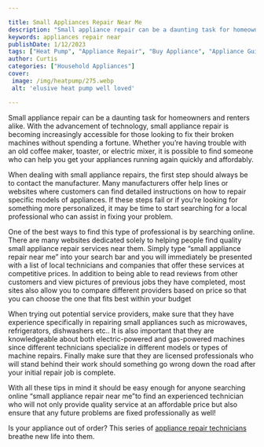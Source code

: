 ```yaml
---

title: Small Appliances Repair Near Me
description: "Small appliance repair can be a daunting task for homeowners and renters alike. With the advancement of technology, small applianc...continue on"
keywords: appliances repair near
publishDate: 1/12/2023
tags: ["Heat Pump", "Appliance Repair", "Buy Appliance", "Appliance Guide"]
author: Curtis
categories: ["Household Appliances"]
cover: 
 image: /img/heatpump/275.webp
 alt: 'elusive heat pump well loved'

---
```


Small appliance repair can be a daunting task for homeowners and renters alike. With the advancement of technology, small appliance repair is becoming increasingly accessible for those looking to fix their broken machines without spending a fortune. Whether you’re having trouble with an old coffee maker, toaster, or electric mixer, it is possible to find someone who can help you get your appliances running again quickly and affordably.

When dealing with small appliance repairs, the first step should always be to contact the manufacturer. Many manufacturers offer help lines or websites where customers can find detailed instructions on how to repair specific models of appliances. If these steps fail or if you’re looking for something more personalized, it may be time to start searching for a local professional who can assist in fixing your problem. 

One of the best ways to find this type of professional is by searching online. There are many websites dedicated solely to helping people find quality small appliance repair services near them. Simply type “small appliance repair near me” into your search bar and you will immediately be presented with a list of local technicians and companies that offer these services at competitive prices. In addition to being able to read reviews from other customers and view pictures of previous jobs they have completed, most sites also allow you to compare different providers based on price so that you can choose the one that fits best within your budget 

When trying out potential service providers, make sure that they have experience specifically in repairing small appliances such as microwaves, refrigerators, dishwashers etc.. It is also important that they are knowledgeable about both electric-powered and gas-powered machines since different technicians specialize in different models or types of machine repairs. Finally make sure that they are licensed professionals who will stand behind their work should something go wrong down the road after your initial repair job is complete. 

With all these tips in mind it should be easy enough for anyone searching online “small appliance repair near me”to find an experienced technician who will not only provide quality service at an affordable price but also ensure that any future problems are fixed professionally as well!

Is your appliance out of order? This series of <a href="/pages/appliance-repair-technicians/">appliance repair technicians</a> breathe new life into them.